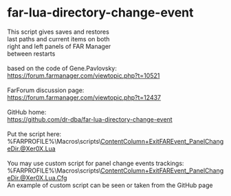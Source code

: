 # far-lua-directory-change-event
This script gives saves and restores<br />
last paths and current items on both<br />
right and left panels of FAR Manager<br />
between restarts<br />
<br />
based on the code of Gene.Pavlovsky:<br />
https://forum.farmanager.com/viewtopic.php?t=10521
<br /><br />
FarForum discussion page:<br />
https://forum.farmanager.com/viewtopic.php?t=12437
<br /><br />
GitHub home:<br />
https://github.com/dr-dba/far-lua-directory-change-event
<br /><br />
Put the script here:<br />
%FARPROFILE%\Macros\scripts\ContentColumn+ExitFAREvent_PanelChangeDir.@Xer0X.Lua
<br /><br />
You may use custom script for panel change events trackings:<br />
%FARPROFILE%\Macros\scripts\ContentColumn+ExitFAREvent_PanelChangeDir.@Xer0X.Lua.Cfg<br />
An example of custom script can be seen or taken from the GitHub page<br />

